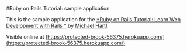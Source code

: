 #Ruby on Rails Tutorial: sample application

This is the sample application for the
[*Ruby on Rails Tutorial: Learn Web Development with Rails *](http://www.railstutorial.org/)
by [Michael Hartl](http://www.michaelhartl.com).

Visible online at [https://protected-brook-56375.herokuapp.com/](https://protected-brook-56375.herokuapp.com/)
